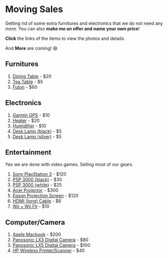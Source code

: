 # Moving Sales

Getting rid of some extra furnitures and electronics that we do not need any more. You can also **make me an offer and name your own price**!

**Click** the links of the items to view the photos and details.



And **More** are coming! :smile:

## Furnitures

1.  [Dining Table](items/dining_table.md) - $20
2.  [Tea Table](items/tea_table.md) - $5
3.  [Futon](items/futon.md) -  $60

## Electronics

1. [Garmin GPS](items/gps.md) - $10
2. [Heater](items/heater.md) - $20
3. [Humidifier](items/humidifier.md) - $10
4. [Desk Lamp (black)](items/desk_lamp_black.md) - $5
5. [Desk Lamp (silver)](items/desk_lamp_silver.md) - $5

## Entertainment

Yes we are done with video games. Selling most of our gears.

1. [Sony PlayStation 3](items/ps3.md) - $120
2. [PSP 3000 (black)](items/psp_black.md) - $30
3. [PSP 3000 (white)](items/psp_white.md) - $25
4. [Acer Projector](items/projector.md) - $300
5. [Epson Projection Screen](items/screen.md) - $120
6. [HDMI (long) Cable](items/hdmi-cable.md) - $6
7. [Wii + Wii Fit](items/wii.md) - $10

## Computer/Camera

1. [Apple Macbook](items/mac.md) - $200
2. [Panosonic LX3 Digital Camera](items/lx3.md) - $80
3. [Panosonic LX5 Digital Camera](items/lx5.md) - $100
4. [HP Wireless Printer/Scanner](items/printer.md) - $40
